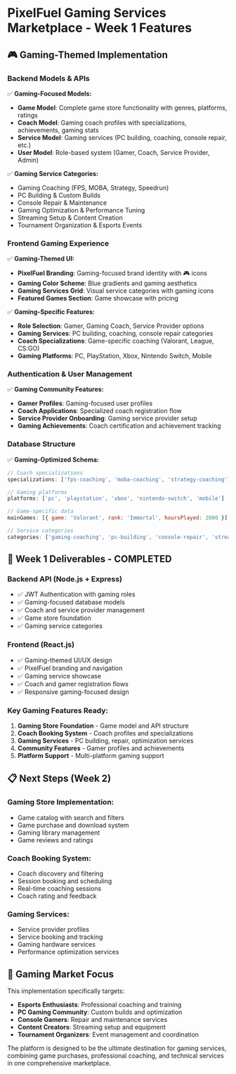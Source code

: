# PixelFuel Gaming Services Marketplace - Week 1 Features

## 🎮 Gaming-Themed Implementation

### **Backend Models & APIs**
✅ **Gaming-Focused Models:**
- **Game Model**: Complete game store functionality with genres, platforms, ratings
- **Coach Model**: Gaming coach profiles with specializations, achievements, gaming stats
- **Service Model**: Gaming services (PC building, coaching, console repair, etc.)
- **User Model**: Role-based system (Gamer, Coach, Service Provider, Admin)

✅ **Gaming Service Categories:**
- Gaming Coaching (FPS, MOBA, Strategy, Speedrun)
- PC Building & Custom Builds
- Console Repair & Maintenance
- Gaming Optimization & Performance Tuning
- Streaming Setup & Content Creation
- Tournament Organization & Esports Events

### **Frontend Gaming Experience**
✅ **Gaming-Themed UI:**
- **PixelFuel Branding**: Gaming-focused brand identity with 🎮 icons
- **Gaming Color Scheme**: Blue gradients and gaming aesthetics
- **Gaming Services Grid**: Visual service categories with gaming icons
- **Featured Games Section**: Game showcase with pricing

✅ **Gaming-Specific Features:**
- **Role Selection**: Gamer, Gaming Coach, Service Provider options
- **Gaming Services**: PC building, coaching, console repair categories
- **Coach Specializations**: Game-specific coaching (Valorant, League, CS:GO)
- **Gaming Platforms**: PC, PlayStation, Xbox, Nintendo Switch, Mobile

### **Authentication & User Management**
✅ **Gaming Community Features:**
- **Gamer Profiles**: Gaming-focused user profiles
- **Coach Applications**: Specialized coach registration flow
- **Service Provider Onboarding**: Gaming service provider setup
- **Gaming Achievements**: Coach certification and achievement tracking

### **Database Structure**
✅ **Gaming-Optimized Schema:**
```javascript
// Coach specializations
specializations: ['fps-coaching', 'moba-coaching', 'strategy-coaching']

// Gaming platforms
platforms: ['pc', 'playstation', 'xbox', 'nintendo-switch', 'mobile']

// Game-specific data
mainGames: [{ game: 'Valorant', rank: 'Immortal', hoursPlayed: 2000 }]

// Service categories
categories: ['gaming-coaching', 'pc-building', 'console-repair', 'streaming-setup']
```

## 🚀 **Week 1 Deliverables - COMPLETED**

### **Backend API (Node.js + Express)**
- ✅ JWT Authentication with gaming roles
- ✅ Gaming-focused database models
- ✅ Coach and service provider management
- ✅ Game store foundation
- ✅ Gaming service categories

### **Frontend (React.js)**
- ✅ Gaming-themed UI/UX design
- ✅ PixelFuel branding and navigation
- ✅ Gaming service showcase
- ✅ Coach and gamer registration flows
- ✅ Responsive gaming-focused design

### **Key Gaming Features Ready:**
1. **Gaming Store Foundation** - Game model and API structure
2. **Coach Booking System** - Coach profiles and specializations
3. **Gaming Services** - PC building, repair, optimization services
4. **Community Features** - Gamer profiles and achievements
5. **Platform Support** - Multi-platform gaming support

## 📋 **Next Steps (Week 2)**

### **Gaming Store Implementation:**
- Game catalog with search and filters
- Game purchase and download system
- Gaming library management
- Game reviews and ratings

### **Coach Booking System:**
- Coach discovery and filtering
- Session booking and scheduling
- Real-time coaching sessions
- Coach rating and feedback

### **Gaming Services:**
- Service provider profiles
- Service booking and tracking
- Gaming hardware services
- Performance optimization services

## 🎯 **Gaming Market Focus**

This implementation specifically targets:
- **Esports Enthusiasts**: Professional coaching and training
- **PC Gaming Community**: Custom builds and optimization
- **Console Gamers**: Repair and maintenance services
- **Content Creators**: Streaming setup and equipment
- **Tournament Organizers**: Event management and coordination

The platform is designed to be the ultimate destination for gaming services, combining game purchases, professional coaching, and technical services in one comprehensive marketplace.